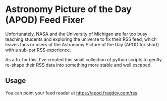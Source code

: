 
Astronomy Picture of the Day (APOD) Feed Fixer
===

Unfortunately, NASA and the University of Michigan are far too busy teaching
students and exploring the universe to fix their RSS feed, which leaves fans or
users of the Astronomy Picture of the Day (APOD for short) with a sub-par RSS
experience.

As a fix for this, I've created this small collection of python scripts to
gently re-shape their RSS data into something more stable and well escaped.

Usage
---

You can point your feed reader at https://apod.fragdev.com/rss.
